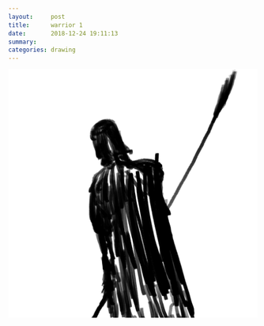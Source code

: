 ```yaml
---
layout:     post
title:      warrior 1
date:       2018-12-24 19:11:13
summary:    
categories: drawing
---
```

![warrior 1](/images/diary/warrior-1.png ".")
